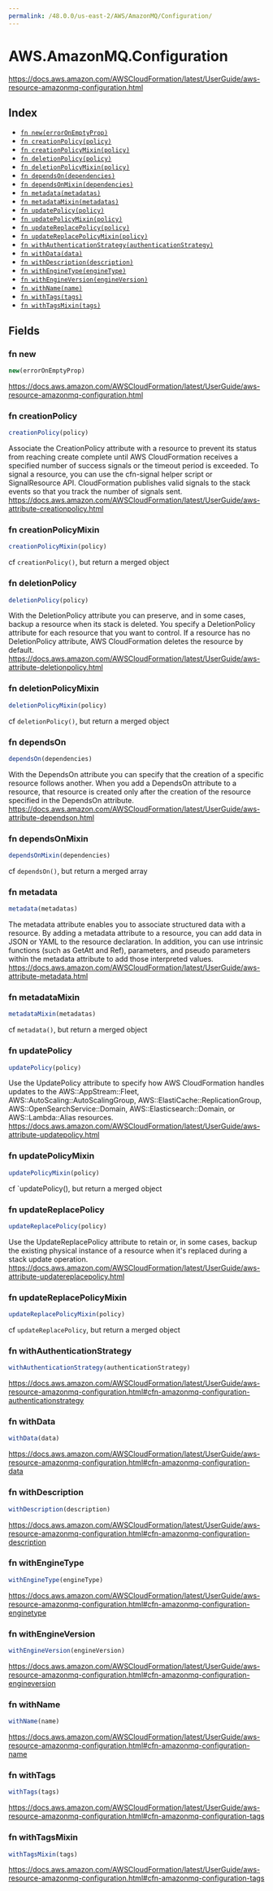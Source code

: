 ```yaml
---
permalink: /48.0.0/us-east-2/AWS/AmazonMQ/Configuration/
---
```


# AWS.AmazonMQ.Configuration

https://docs.aws.amazon.com/AWSCloudFormation/latest/UserGuide/aws-resource-amazonmq-configuration.html

## Index

* [`fn new(errorOnEmptyProp)`](#fn-new)
* [`fn creationPolicy(policy)`](#fn-creationpolicy)
* [`fn creationPolicyMixin(policy)`](#fn-creationpolicymixin)
* [`fn deletionPolicy(policy)`](#fn-deletionpolicy)
* [`fn deletionPolicyMixin(policy)`](#fn-deletionpolicymixin)
* [`fn dependsOn(dependencies)`](#fn-dependson)
* [`fn dependsOnMixin(dependencies)`](#fn-dependsonmixin)
* [`fn metadata(metadatas)`](#fn-metadata)
* [`fn metadataMixin(metadatas)`](#fn-metadatamixin)
* [`fn updatePolicy(policy)`](#fn-updatepolicy)
* [`fn updatePolicyMixin(policy)`](#fn-updatepolicymixin)
* [`fn updateReplacePolicy(policy)`](#fn-updatereplacepolicy)
* [`fn updateReplacePolicyMixin(policy)`](#fn-updatereplacepolicymixin)
* [`fn withAuthenticationStrategy(authenticationStrategy)`](#fn-withauthenticationstrategy)
* [`fn withData(data)`](#fn-withdata)
* [`fn withDescription(description)`](#fn-withdescription)
* [`fn withEngineType(engineType)`](#fn-withenginetype)
* [`fn withEngineVersion(engineVersion)`](#fn-withengineversion)
* [`fn withName(name)`](#fn-withname)
* [`fn withTags(tags)`](#fn-withtags)
* [`fn withTagsMixin(tags)`](#fn-withtagsmixin)

## Fields

### fn new

```ts
new(errorOnEmptyProp)
```

https://docs.aws.amazon.com/AWSCloudFormation/latest/UserGuide/aws-resource-amazonmq-configuration.html

### fn creationPolicy

```ts
creationPolicy(policy)
```

Associate the CreationPolicy attribute with a resource to prevent its status from reaching create complete until AWS CloudFormation receives a specified number of success signals or the timeout period is exceeded. To signal a resource, you can use the cfn-signal helper script or SignalResource API. CloudFormation publishes valid signals to the stack events so that you track the number of signals sent. 
https://docs.aws.amazon.com/AWSCloudFormation/latest/UserGuide/aws-attribute-creationpolicy.html

### fn creationPolicyMixin

```ts
creationPolicyMixin(policy)
```

cf `creationPolicy()`, but return a merged object

### fn deletionPolicy

```ts
deletionPolicy(policy)
```

With the DeletionPolicy attribute you can preserve, and in some cases, backup a resource when its stack is deleted. You specify a DeletionPolicy attribute for each resource that you want to control. If a resource has no DeletionPolicy attribute, AWS CloudFormation deletes the resource by default. 
https://docs.aws.amazon.com/AWSCloudFormation/latest/UserGuide/aws-attribute-deletionpolicy.html

### fn deletionPolicyMixin

```ts
deletionPolicyMixin(policy)
```

cf `deletionPolicy()`, but return a merged object

### fn dependsOn

```ts
dependsOn(dependencies)
```

With the DependsOn attribute you can specify that the creation of a specific resource follows another. When you add a DependsOn attribute to a resource, that resource is created only after the creation of the resource specified in the DependsOn attribute. 
https://docs.aws.amazon.com/AWSCloudFormation/latest/UserGuide/aws-attribute-dependson.html

### fn dependsOnMixin

```ts
dependsOnMixin(dependencies)
```

cf `dependsOn()`, but return a merged array

### fn metadata

```ts
metadata(metadatas)
```

The metadata attribute enables you to associate structured data with a resource. By adding a metadata attribute to a resource, you can add data in JSON or YAML to the resource declaration. In addition, you can use intrinsic functions (such as GetAtt and Ref), parameters, and pseudo parameters within the metadata attribute to add those interpreted values. 
https://docs.aws.amazon.com/AWSCloudFormation/latest/UserGuide/aws-attribute-metadata.html

### fn metadataMixin

```ts
metadataMixin(metadatas)
```

cf `metadata()`, but return a merged object

### fn updatePolicy

```ts
updatePolicy(policy)
```

Use the UpdatePolicy attribute to specify how AWS CloudFormation handles updates to the AWS::AppStream::Fleet, AWS::AutoScaling::AutoScalingGroup, AWS::ElastiCache::ReplicationGroup, AWS::OpenSearchService::Domain, AWS::Elasticsearch::Domain, or AWS::Lambda::Alias resources. 
https://docs.aws.amazon.com/AWSCloudFormation/latest/UserGuide/aws-attribute-updatepolicy.html

### fn updatePolicyMixin

```ts
updatePolicyMixin(policy)
```

cf `updatePolicy(), but return a merged object

### fn updateReplacePolicy

```ts
updateReplacePolicy(policy)
```

Use the UpdateReplacePolicy attribute to retain or, in some cases, backup the existing physical instance of a resource when it's replaced during a stack update operation. 
https://docs.aws.amazon.com/AWSCloudFormation/latest/UserGuide/aws-attribute-updatereplacepolicy.html

### fn updateReplacePolicyMixin

```ts
updateReplacePolicyMixin(policy)
```

cf `updateReplacePolicy`, but return a merged object

### fn withAuthenticationStrategy

```ts
withAuthenticationStrategy(authenticationStrategy)
```

https://docs.aws.amazon.com/AWSCloudFormation/latest/UserGuide/aws-resource-amazonmq-configuration.html#cfn-amazonmq-configuration-authenticationstrategy

### fn withData

```ts
withData(data)
```

https://docs.aws.amazon.com/AWSCloudFormation/latest/UserGuide/aws-resource-amazonmq-configuration.html#cfn-amazonmq-configuration-data

### fn withDescription

```ts
withDescription(description)
```

https://docs.aws.amazon.com/AWSCloudFormation/latest/UserGuide/aws-resource-amazonmq-configuration.html#cfn-amazonmq-configuration-description

### fn withEngineType

```ts
withEngineType(engineType)
```

https://docs.aws.amazon.com/AWSCloudFormation/latest/UserGuide/aws-resource-amazonmq-configuration.html#cfn-amazonmq-configuration-enginetype

### fn withEngineVersion

```ts
withEngineVersion(engineVersion)
```

https://docs.aws.amazon.com/AWSCloudFormation/latest/UserGuide/aws-resource-amazonmq-configuration.html#cfn-amazonmq-configuration-engineversion

### fn withName

```ts
withName(name)
```

https://docs.aws.amazon.com/AWSCloudFormation/latest/UserGuide/aws-resource-amazonmq-configuration.html#cfn-amazonmq-configuration-name

### fn withTags

```ts
withTags(tags)
```

https://docs.aws.amazon.com/AWSCloudFormation/latest/UserGuide/aws-resource-amazonmq-configuration.html#cfn-amazonmq-configuration-tags

### fn withTagsMixin

```ts
withTagsMixin(tags)
```

https://docs.aws.amazon.com/AWSCloudFormation/latest/UserGuide/aws-resource-amazonmq-configuration.html#cfn-amazonmq-configuration-tags